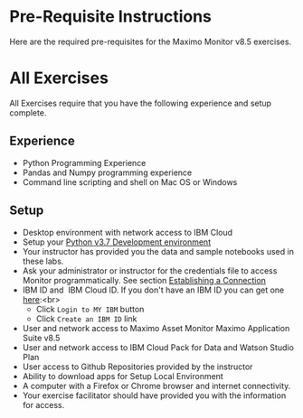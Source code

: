 # Pre-Requisite Instructions

Here are the required pre-requisites for the Maximo Monitor v8.5 exercises.

# All Exercises

All Exercises require that you have the following experience and setup complete.

## Experience
-  Python Programming Experience
-  Pandas and Numpy programming experience
-  Command line scripting and shell on Mac OS or Windows

## Setup
-  Desktop  environment with network access to IBM Cloud
-  Setup your [Python v3.7 Development environment](../setup_local_environment/)
-  Your instructor has provided you the data and sample notebooks used in these labs.
-  Ask your administrator or instructor for the credentials file to access Monitor programmatically.  See section [Establishing a Connection](https://www.ibm.com/docs/en/maximo-monitor/8.5.0?topic=calculations-using-custom-functions#env) 
-  IBM ID and  IBM Cloud ID.  If you don't have an IBM ID you can get one [here](https://www.ibm.com/account/reg/signup?):<br>
    - Click `Login to MY IBM` button<br>
    - Click `Create an IBM ID` link
-  User and network access to Maximo Asset Monitor Maximo Application Suite v8.5 
-  User and network access to IBM Cloud Pack for Data and  Watson Studio Plan 
-  User access to Github Repositories provided by the instructor
-  Ability to download apps for Setup Local Environment
-  A computer with a Firefox or Chrome browser and internet connectivity.
-  Your exercise facilitator should have provided you with the information for access.
